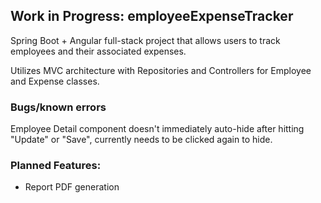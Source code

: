 ## Work in Progress: employeeExpenseTracker

Spring Boot + Angular full-stack project that allows users to track employees and their associated expenses.

Utilizes MVC architecture with Repositories and Controllers for Employee and Expense classes.

### Bugs/known errors

Employee Detail component doesn't immediately auto-hide after hitting "Update" or "Save", currently needs to be clicked again to hide.

### Planned Features:

<ul>
  <li>Report PDF generation</li>
</ul>
